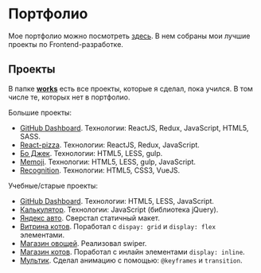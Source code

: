 # Портфолио

Мое портфолио можно посмотреть [здесь](https://gh-time.github.io/Portfolio/). В нем собраны мои лучшие проекты по Frontend-разработке.

## Проекты

В папке [**works**](works) есть все проекты, которые я сделал, пока учился. В том числе те, которых нет в портфолио.
 
Большие проекты:
- [GitHub Dashboard](https://github.com/GH-TIMe/github-dashboard). Технологии: ReactJS, Redux, JavaScript, HTML5, SASS.
- [React-pizza](https://github.com/GH-TIMe/react-pizza). Технологии: ReactJS, Redux, JavaScript.
- [Бо Джек](works/Yandex/task1). Технологии: HTML5, LESS, gulp.
- [Memoji](works/CourseraFinalProject). Технологии: HTML5, LESS, gulp, JavaScript.
- [Recognition](works/recognition). Технологии: HTML5, CSS3, VueJS.

Учебные/старые проекты:
- [GitHub Dashboard](https://github.com/GH-TIMe/Avito-task). Технологии: HTML5, LESS, JavaScript.
- [Калькулятор](works/Calculator). Технологии: JavaScript (библиотека jQuery).
- [Яндекс авто](works/Yandex_auto). Сверстал статичный макет.
- [Витрина котов](works/catsShowcase). Поработал с `dispay: grid` и `display: flex` элементами.
- [Магазин овощей](works/Vegetable_shop). Реализовал swiper.
- [Магазин котов](works/Cat_shop). Поработал с инлайн элементами `display: inline`.
- [Мультик](works/Cartoon). Сделал анимацию с помощью: `@keyframes` и `transition`.
